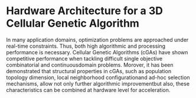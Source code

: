 # Hardware Architecture for a 3D Cellular Genetic Algorithm

In many application domains, optimization problems are approached under real-time constraints. Thus, both high algorithmic and processing performance is necessary. Cellular Genetic Algorithms (cGAs) have shown competitive performance when tackling difficult single objective combinatorial and continuousdomain problems. Morover, it has been demonstrated that structural properties in cGAs, such as population topology dimension, local neighborhood configurationand ad-hoc selection mechanisms, allow not only further algorithmic improvementbut also, these characteristics can be combined at hardware level for acceleration.
